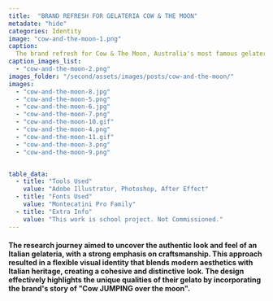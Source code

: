 ```yaml
---
title:  "BRAND REFRESH FOR GELATERIA COW & THE MOON"
metadate: "hide"
categories: Identity
image: "cow-and-the-moon-1.png"
caption: 
  The brand refresh for Cow & The Moon, Australia's most famous gelateria, aimed to reflect the brand's core values and market positioning. The challenge was to highlight the family-owned nature, legacy, and authenticity of their gelato, which is positioned as a small luxury. 
caption_images_list: 
  - "cow-and-the-moon-2.png"
images_folder: "/second/assets/images/posts/cow-and-the-moon/"
images:
  - "cow-and-the-moon-8.jpg"
  - "cow-and-the-moon-5.png"
  - "cow-and-the-moon-6.jpg"
  - "cow-and-the-moon-7.png"
  - "cow-and-the-moon-10.gif"
  - "cow-and-the-moon-4.png"
  - "cow-and-the-moon-11.gif"
  - "cow-and-the-moon-3.png"
  - "cow-and-the-moon-9.png"


table_data:
  - title: "Tools Used"
    value: "Adobe Illustrator, Photoshop, After Effect"
  - title: "Fonts Used"
    value: "Montecatini Pro Family"
  - title: "Extra Info"
    value: "This work is school project. Not Commissioned." 
---
```



#### The research journey aimed to uncover the authentic look and feel of an Italian gelateria, with a strong emphasis on craftsmanship. This approach resulted in a flexible visual identity that blends modern aesthetics with Italian heritage, creating a cohesive and distinctive look. The design effectively highlights the unique qualities of their gelato by incorporating the brand's story of "Cow JUMPING over the moon".

<!--
<br>
↳ A flexible visual identity adapts to different aspect ratios while maintaining a consistentcy.
<br>
↳ Pistachio color is used appropriately throughout the graphics as an accent.
<br>
↳ A coaster was created using an abstract cow shape variation, incorporating traditional Italian pattern elements.
<br>
↳ For the campaign, G’ stands for Good, which connects with Australian culture: “G’day,” “G’People,” and “Great Gelato.”
<br>
↳ Merchandise was also created with the venue's heritage in mind, featuring the tagline.
-->